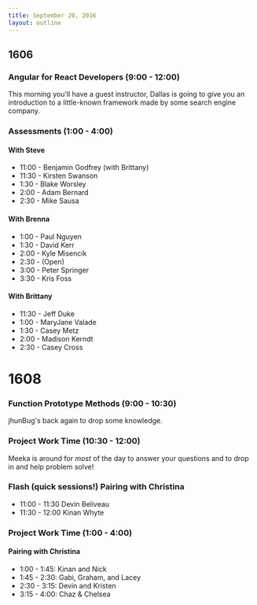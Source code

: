 ```yaml
---
title: September 20, 2016
layout: outline
---
```


## 1606

### Angular for React Developers (9:00 - 12:00)

This morning you'll have a guest instructor, Dallas is going to give you an introduction to a little-known framework made by some search engine company.

### Assessments (1:00 - 4:00)

#### With Steve

- 11:00 - Benjamin Godfrey (with Brittany)
- 11:30 - Kirsten Swanson
- 1:30 - Blake Worsley
- 2:00 - Adam Bernard
- 2:30 - Mike Sausa

#### With Brenna

- 1:00 - Paul Nguyen
- 1:30 - David Kerr
- 2:00 - Kyle Misencik
- 2:30 - (Open)
- 3:00 - Peter Springer
- 3:30 - Kris Foss

#### With Brittany

- 11:30 - Jeff Duke
- 1:00 - MaryJane Valade
- 1:30 - Casey Metz
- 2:00 - Madison Kerndt
- 2:30 - Casey Cross

# 1608

### Function Prototype Methods (9:00 - 10:30)

jhunBug's back again to drop some knowledge.

### Project Work Time (10:30 - 12:00)

Meeka is around for _most_ of the day to answer your questions and to drop in and help problem solve!

### Flash (quick sessions!) Pairing with Christina

* 11:00 - 11:30 Devin Beliveau
* 11:30 - 12:00 Kinan Whyte

### Project Work Time (1:00 - 4:00)

#### Pairing with Christina

- 1:00 - 1:45: Kinan and Nick
- 1:45 - 2:30: Gabi, Graham, and Lacey
- 2:30 - 3:15: Devin and Kristen
- 3:15 - 4:00: Chaz & Chelsea
